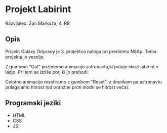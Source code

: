 # Projekt Labirint
 Razvijalec: Žan Markuža, 4. RB
## Opis
 Projekt Galaxy Odyssey je 3. projektna naloga pri predmetu NSAp. Tema projekta je vesolje.

 Z gumbom "Go!" poženemo animacijo astronavta,ki potuje skozi labirint v ladjo. Pri tem se izriše pot, ki jo prehodi.
 
 Celotno animacijo resetiramo z gumbom "Reset", z drsnikom pa astronavtu prilagajamo hitrost (od oranžne proti modri se hitrost veča). 
## Programski jeziki
- HTML
- CSS
- JS